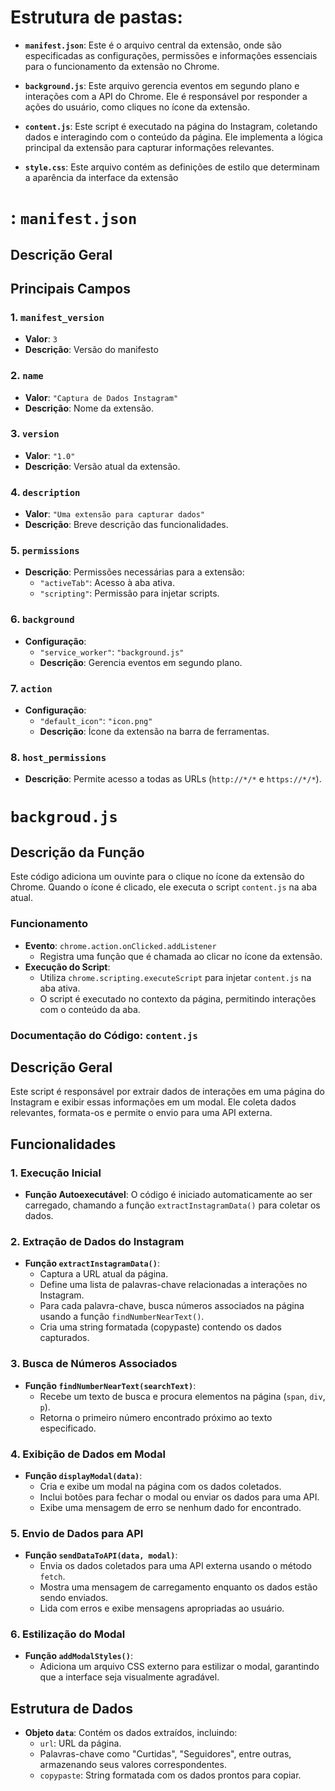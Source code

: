 
# Estrutura de pastas:
 
- **`manifest.json`**: Este é o arquivo central da extensão, onde são especificadas as configurações, permissões e informações essenciais para o funcionamento da extensão no Chrome.

- **`background.js`**: Este arquivo gerencia eventos em segundo plano e interações com a API do Chrome. Ele é responsável por responder a ações do usuário, como cliques no ícone da extensão.

- **`content.js`**: Este script é executado na página do Instagram, coletando dados e interagindo com o conteúdo da página. Ele implementa a lógica principal da extensão para capturar informações relevantes.

- **`style.css`**: Este arquivo contém as definições de estilo que determinam a aparência da interface da extensão

# : `manifest.json`

## Descrição Geral

## Principais Campos

### 1. `manifest_version`
- **Valor**: `3`
- **Descrição**: Versão do manifesto

### 2. `name`
- **Valor**: `"Captura de Dados Instagram"`
- **Descrição**: Nome da extensão.

### 3. `version`
- **Valor**: `"1.0"`
- **Descrição**: Versão atual da extensão.

### 4. `description`
- **Valor**: `"Uma extensão para capturar dados"`
- **Descrição**: Breve descrição das funcionalidades.

### 5. `permissions`
- **Descrição**: Permissões necessárias para a extensão:
  - `"activeTab"`: Acesso à aba ativa.
  - `"scripting"`: Permissão para injetar scripts.

### 6. `background`
- **Configuração**: 
  - `"service_worker"`: `"background.js"`
  - **Descrição**: Gerencia eventos em segundo plano.

### 7. `action`
- **Configuração**: 
  - `"default_icon"`: `"icon.png"`
  - **Descrição**: Ícone da extensão na barra de ferramentas.

### 8. `host_permissions`
- **Descrição**: Permite acesso a todas as URLs (`http://*/*` e `https://*/*`).




# `backgroud.js`

## Descrição da Função
Este código adiciona um ouvinte para o clique no ícone da extensão do Chrome. Quando o ícone é clicado, ele executa o script `content.js` na aba atual.

### Funcionamento
- **Evento**: `chrome.action.onClicked.addListener`
  - Registra uma função que é chamada ao clicar no ícone da extensão.
- **Execução do Script**: 
  - Utiliza `chrome.scripting.executeScript` para injetar `content.js` na aba ativa.
  - O script é executado no contexto da página, permitindo interações com o conteúdo da aba.






### Documentação do Código: `content.js`

## Descrição Geral
Este script é responsável por extrair dados de interações em uma página do Instagram e exibir essas informações em um modal. Ele coleta dados relevantes, formata-os e permite o envio para uma API externa.

## Funcionalidades

### 1. Execução Inicial
- **Função Autoexecutável**: O código é iniciado automaticamente ao ser carregado, chamando a função `extractInstagramData()` para coletar os dados.

### 2. Extração de Dados do Instagram
- **Função `extractInstagramData()`**: 
  - Captura a URL atual da página.
  - Define uma lista de palavras-chave relacionadas a interações no Instagram.
  - Para cada palavra-chave, busca números associados na página usando a função `findNumberNearText()`.
  - Cria uma string formatada (copypaste) contendo os dados capturados.

### 3. Busca de Números Associados
- **Função `findNumberNearText(searchText)`**: 
  - Recebe um texto de busca e procura elementos na página (`span`, `div`, `p`).
  - Retorna o primeiro número encontrado próximo ao texto especificado.

### 4. Exibição de Dados em Modal
- **Função `displayModal(data)`**: 
  - Cria e exibe um modal na página com os dados coletados.
  - Inclui botões para fechar o modal ou enviar os dados para uma API.
  - Exibe uma mensagem de erro se nenhum dado for encontrado.

### 5. Envio de Dados para API
- **Função `sendDataToAPI(data, modal)`**: 
  - Envia os dados coletados para uma API externa usando o método `fetch`.
  - Mostra uma mensagem de carregamento enquanto os dados estão sendo enviados.
  - Lida com erros e exibe mensagens apropriadas ao usuário.

### 6. Estilização do Modal
- **Função `addModalStyles()`**: 
  - Adiciona um arquivo CSS externo para estilizar o modal, garantindo que a interface seja visualmente agradável.

## Estrutura de Dados
- **Objeto `data`**: Contém os dados extraídos, incluindo:
  - `url`: URL da página.
  - Palavras-chave como "Curtidas", "Seguidores", entre outras, armazenando seus valores correspondentes.
  - `copypaste`: String formatada com os dados prontos para copiar.


